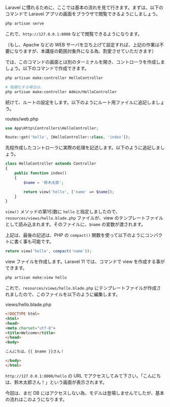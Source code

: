 Laravel に慣れるために、ここでは基本の流れを見て行きます。まずは、以下のコマンドで Laravel アプリの画面をブラウザで閲覧できるようにしましょう。

```bash
php artisan serve
```

これで、`http://127.0.0.1:8000` などで閲覧できるようになります。

（もし、Apache などの WEB サーバを立ち上げて設定すれば、上記の作業は不要になりますが、本講座の範囲対象外になる為、割愛させていただきます）

では、このコマンドの画面とは別のターミナルを開き、コントローラを作成しましょう。以下のコマンドで作成できます。

```bash
php artisan make:controller HelloController

# 階層化する場合は、
php artisan make:controller Admin/HelloController
```

続けて、ルートの設定をします。以下のようにルート用ファイルに追記しましょう。

routes/web.php
```php
use App\Http\Controllers\HelloController;

Route::get('hello', [HelloController::class, 'index']);
```

先程作成したコントローラに実際の処理を記述します。以下のように追記しましょう。

```php
class HelloController extends Controller
{
    public function index()
    {
        $name = '鈴木太郎';

        return view('hello', ['name' => $name]);
    }
}
```

`view()` メソッドの第1引数に `hello` と指定しましたので、`resources/views/hello.blade.php` ファイルが、view のテンプレートファイルとして読み込まれます。そのファイルに、`$name` の変数が渡されます。

上記は、最後の記述は、PHP の `compact()` 関数を使って以下のようにコンパクトに書く事も可能です。

```php
return view('hello', compact('name'));
```

view ファイルを作成します。Laravel 11 では、コマンドで view を作成する事ができます。

```bash
php artisan make:view hello
```

これで、`resources/views/hello.blade.php` にテンプレートファイルが作成されましたので、このファイルを以下のように編集します。

views/hello.blade.php
```html
<!DOCTYPE html>
<html>
<head>
<meta charset="utf-8">
<title>Welcome</title>
</head>
<body>

こんにちは、{{ $name }}さん！

</body>
</html>
```

`http://127.0.0.1:8000/hello` の URL でアクセスしてみて下さい。「こんにちは、鈴木太郎さん！」という画面が表示されます。

今回は、まだ DB にはアクセスしない為、モデルは登場しませんでしたが、基本の流れはこのようになります。
